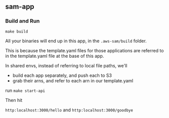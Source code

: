 ## sam-app

### Build and Run

`make build`

All your binaries will end up in this app, in the `.aws-sam/build` folder.

This is because the template.yaml files for those applications are referred to in the template.yaml file at the base of this app.

In shared envs, instead of referring to local file paths, we'll
* build each app separately, and push each to S3
* grab their arns, and refer to each arn in our template.yaml

run `make start-api`

Then hit

`http:localhost:3000/hello` and `http:localhost:3000/goodbye`